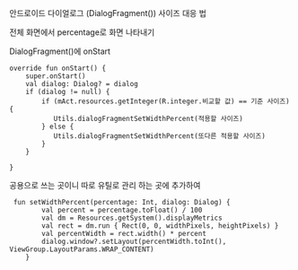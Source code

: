 안드로이드 다이얼로그 (DialogFragment()) 사이즈 대응 법 

전체 화면에서 percentage로 화면 나타내기

DialogFragment()에 onStart

```
override fun onStart() {
    super.onStart()
    val dialog: Dialog? = dialog
    if (dialog != null) {
        if (mAct.resources.getInteger(R.integer.비교할 값) == 기준 사이즈) {
           Utils.dialogFragmentSetWidthPercent(적용할 사이즈)
        } else {
           Utils.dialogFragmentSetWidthPercent(또다른 적용할 사이즈)
        }
    }

}
```

공용으로 쓰는 곳이니 따로 유틸로 관리 하는 곳에 추가하여

```
 fun setWidthPercent(percentage: Int, dialog: Dialog) {
        val percent = percentage.toFloat() / 100
        val dm = Resources.getSystem().displayMetrics
        val rect = dm.run { Rect(0, 0, widthPixels, heightPixels) }
        val percentWidth = rect.width() * percent
        dialog.window?.setLayout(percentWidth.toInt(), ViewGroup.LayoutParams.WRAP_CONTENT)
    }
```
